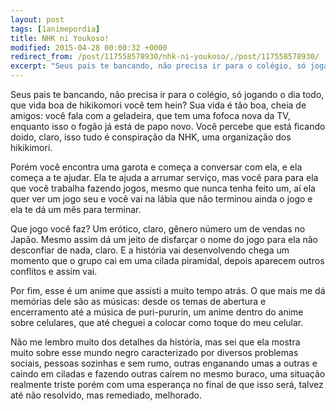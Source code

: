 ```yaml
---
layout: post
tags: [1animepordia]
title: NHK ni Youkoso!
modified: 2015-04-28 00:00:32 +0000
redirect_from: /post/117558578930/nhk-ni-youkoso/,/post/117558578930/
excerpt: "Seus pais te bancando, não precisa ir para o colégio, só jogando o dia todo, que vida boa de hikikomori você tem hein? Sua vida é tão boa, cheia de amigos: você fala com a geladeira, que tem uma fofoca nova da TV, enquanto isso o fogão já está de papo novo. Você percebe que está ficando doido, claro, isso tudo é conspiração da NHK, uma organização dos hikikimori.<br>"
---
```


Seus pais te bancando, não precisa ir para o colégio, só jogando o dia
todo, que vida boa de hikikomori você tem hein? Sua vida é tão boa,
cheia de amigos: você fala com a geladeira, que tem uma fofoca nova da
TV, enquanto isso o fogão já está de papo novo. Você percebe que está
ficando doido, claro, isso tudo é conspiração da NHK, uma organização
dos hikikimori.

Porém você encontra uma garota e começa a conversar com ela, e ela
começa a te ajudar. Ela te ajuda a arrumar serviço, mas você para para
ela que você trabalha fazendo jogos, mesmo que nunca tenha feito um, aí
ela quer ver um jogo seu e você vai na lábia que não terminou ainda o
jogo e ela te dá um mês para terminar.

Que jogo você faz? Um erótico, claro, gênero número um de vendas no
Japão. Mesmo assim dá um jeito de disfarçar o nome do jogo para ela não
desconfiar de nada, claro. E a história vai desenvolvendo chega um
momento que o grupo cai em uma cilada piramidal, depois aparecem outros
conflitos e assim vai.

Por fim, esse é um anime que assisti a muito tempo atrás. O que mais me
dá memórias dele são as músicas: desde os temas de abertura e
encerramento até a música de puri-pururin, um anime dentro do anime
sobre celulares, que até cheguei a colocar como toque do meu celular.

Não me lembro muito dos detalhes da história, mas sei que ela mostra
muito sobre esse mundo negro caracterizado por diversos problemas
sociais, pessoas sozinhas e sem rumo, outras enganando umas a outras e
caindo em ciladas e fazendo outras caírem no mesmo buraco, uma situação
realmente triste porém com uma esperança no final de que isso será,
talvez até não resolvido, mas remediado, melhorado.


